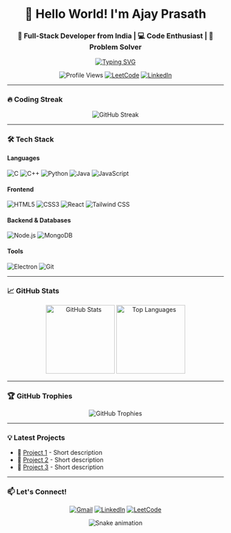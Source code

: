 <h1 align="center">👋 Hello World! I'm Ajay Prasath</h1>
<h3 align="center">🚀 Full-Stack Developer from India | 💻 Code Enthusiast | 🧠 Problem Solver</h3>

<p align="center">
  <a href="https://git.io/typing-svg"><img src="https://readme-typing-svg.demolab.com?font=Fira+Code&pause=1000&color=22D3EE&center=true&vCenter=true&width=435&lines=Coding+since+2020;Full-Stack+Developer;Open-Source+Contributor;Competitive+Programmer;Tech+Enthusiast" alt="Typing SVG" /></a>
</p>

<p align="center">
  <img src="https://komarev.com/ghpvc/?username=ajay20050412&label=Profile%20Views&color=0e75b6&style=flat" alt="Profile Views" /> 
  <a href="https://leetcode.com/ajayprasath2005/"><img src="https://img.shields.io/badge/LeetCode-000000?style=flat&logo=LeetCode&logoColor=#d16c06" alt="LeetCode"/></a>
  <a href="https://linkedin.com/in/ajay-prasath-4b76872b1"><img src="https://img.shields.io/badge/LinkedIn-0077B5?style=flat&logo=linkedin&logoColor=white" alt="LinkedIn"/></a>
</p>

---

### 🔥 **Coding Streak**
<p align="center">
  <img src="https://streak-stats.demolab.com?user=ajay20050412&theme=react&border_radius=5&date_format=M%20j%5B%2C%20Y%5D" alt="GitHub Streak" />
</p>

---

### 🛠️ **Tech Stack**

#### **Languages**
![C](https://img.shields.io/badge/C-00599C?style=for-the-badge&logo=c&logoColor=white)
![C++](https://img.shields.io/badge/C%2B%2B-00599C?style=for-the-badge&logo=c%2B%2B&logoColor=white)
![Python](https://img.shields.io/badge/Python-3776AB?style=for-the-badge&logo=python&logoColor=white)
![Java](https://img.shields.io/badge/Java-ED8B00?style=for-the-badge&logo=openjdk&logoColor=white)
![JavaScript](https://img.shields.io/badge/JavaScript-F7DF1E?style=for-the-badge&logo=javascript&logoColor=black)

#### **Frontend**
![HTML5](https://img.shields.io/badge/HTML5-E34F26?style=for-the-badge&logo=html5&logoColor=white)
![CSS3](https://img.shields.io/badge/CSS3-1572B6?style=for-the-badge&logo=css3&logoColor=white)
![React](https://img.shields.io/badge/React-20232A?style=for-the-badge&logo=react&logoColor=61DAFB)
![Tailwind CSS](https://img.shields.io/badge/Tailwind_CSS-38B2AC?style=for-the-badge&logo=tailwind-css&logoColor=white)

#### **Backend & Databases**
![Node.js](https://img.shields.io/badge/Node.js-43853D?style=for-the-badge&logo=node.js&logoColor=white)
![MongoDB](https://img.shields.io/badge/MongoDB-4EA94B?style=for-the-badge&logo=mongodb&logoColor=white)

#### **Tools**
![Electron](https://img.shields.io/badge/Electron-2B2E3A?style=for-the-badge&logo=electron&logoColor=9FEAF9)
![Git](https://img.shields.io/badge/Git-F05032?style=for-the-badge&logo=git&logoColor=white)

---

### 📈 **GitHub Stats**

<p align="center">
  <img src="https://github-readme-stats.vercel.app/api?username=ajay20050412&show_icons=true&theme=react&count_private=true&include_all_commits=true" alt="GitHub Stats" height="160"/>
  <img src="https://github-readme-stats.vercel.app/api/top-langs/?username=ajay20050412&layout=compact&theme=react" alt="Top Languages" height="160"/>
</p>

---

### 🏆 **GitHub Trophies**
<p align="center">
  <img src="https://github-profile-trophy.vercel.app/?username=ajay20050412&theme=onedark&no-frame=true&row=1&column=7" alt="GitHub Trophies" />
</p>

---

### 💡 **Latest Projects**
<!-- Add your project links here -->
- 🔗 [Project 1](https://github.com/...) - Short description
- 🔗 [Project 2](https://github.com/...) - Short description
- 🔗 [Project 3](https://github.com/...) - Short description

---

### 📫 **Let's Connect!**
<p align="center">
  <a href="mailto:Ajayprasath20050412@gmail.com"><img src="https://img.shields.io/badge/Gmail-D14836?style=for-the-badge&logo=gmail&logoColor=white" alt="Gmail"/></a>
  <a href="https://linkedin.com/in/ajay-prasath-4b76872b1"><img src="https://img.shields.io/badge/LinkedIn-0077B5?style=for-the-badge&logo=linkedin&logoColor=white" alt="LinkedIn"/></a>
  <a href="https://leetcode.com/ajayprasath2005/"><img src="https://img.shields.io/badge/-LeetCode-FFA116?style=for-the-badge&logo=LeetCode&logoColor=black" alt="LeetCode"/></a>
</p>

<p align="center">
  <img src="https://github.com/ajay20050412/ajay20050412/blob/main/github-contribution-grid-snake.svg" alt="Snake animation" />
</p>
